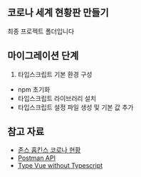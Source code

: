## 코로나 세계 현황판 만들기

최종 프로젝트 폴더입니다

## 마이그레이션 단계

1. 타입스크립트 기본 환경 구성

- npm 초기화
- 타입스크립트 라이브러리 설치
- 타입스크립트 설정 파일 생성 및 기본 값 추가

## 참고 자료

- [존스 홉킨스 코로나 현황](https://www.arcgis.com/apps/opsdashboard/index.html#/bda7594740fd40299423467b48e9ecf6)
- [Postman API](https://documenter.getpostman.com/view/10808728/SzS8rjbc?version=latest#27454960-ea1c-4b91-a0b6-0468bb4e6712)
- [Type Vue without Typescript](https://blog.usejournal.com/type-vue-without-typescript-b2b49210f0b)
